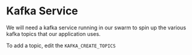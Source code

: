 # Kafka Service

We will need a kafka service running in our swarm to spin up the various kafka topics that our application uses. 


To add a topic, edit the `KAFKA_CREATE_TOPICS` 